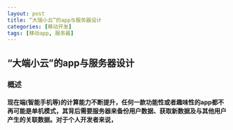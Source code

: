 ```yaml
---
layout: post
title: “大端小云”的app与服务器设计
categories: [移动开发]
tags: [移动app, 服务器]
---
```


## “大端小云”的app与服务器设计
### 概述
#### 现在端(智能手机等)的计算能力不断提升，任何一款功能性或者趣味性的app都不再可能是单机模式，其背后需要服务器来备份用户数据、获取新数据及与其他用户产生的关联数据。对于个人开发者来说，